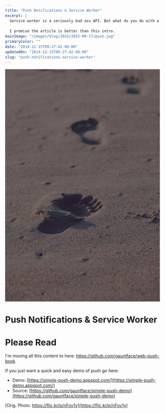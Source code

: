 ```yaml
---
title: "Push Notifications & Service Worker"
excerpt: |
  Service worker is a seriously bad ass API. But what do you do with a bad ass API? Make it totes legit with some push notifications.
  
  I promise the article is better than this intro.
mainImage: "/images/blog/2015/2015-09-17/push.jpg"
primaryColor: ""
date: "2014-12-15T09:27:42-08:00"
updatedOn: "2014-12-15T09:27:42-08:00"
slug: "push-notifications-service-worker"
---
```

![Key art for blog post "Push Notifications & Service Worker "](/images/blog/2015/2015-09-17/push.jpg)

# Push Notifications & Service Worker 

# Please Read

I'm moving all this content to here: https://github.com/gauntface/web-push-book

If you just want a quick and easy demo of push go here:
- Demo: [https://simple-push-demo.appspot.com/](https://simple-push-demo.appspot.com/)
- Source: [https://github.com/gauntface/simple-push-demo](https://github.com/gauntface/simple-push-demo)

[Orig. Photo: https://flic.kr/p/nFov1y](https://flic.kr/p/nFov1y)